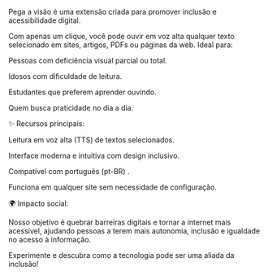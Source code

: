 Pega a visão é uma extensão criada para promover inclusão e acessibilidade digital.

Com apenas um clique, você pode ouvir em voz alta qualquer texto selecionado em sites, artigos, PDFs ou páginas da web. Ideal para:

Pessoas com deficiência visual parcial ou total.

Idosos com dificuldade de leitura.

Estudantes que preferem aprender ouvindo.

Quem busca praticidade no dia a dia.

✨ Recursos principais:

Leitura em voz alta (TTS) de textos selecionados.

Interface moderna e intuitiva com design inclusivo.

Compatível com português (pt-BR) .

Funciona em qualquer site sem necessidade de configuração.

🌍 Impacto social:

Nosso objetivo é quebrar barreiras digitais e tornar a internet mais acessível, ajudando pessoas a terem mais autonomia, inclusão e igualdade no acesso à informação.

Experimente e descubra como a tecnologia pode ser uma aliada da inclusão!
